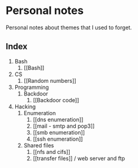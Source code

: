 # Personal notes
Personal notes about themes that I used to forget.

## Index
1. Bash 
	1.  [[Bash]]
2. CS 
	1. [[Random numbers]]
3. Programming
	1. Backdoor
		1. [[Backdoor code]]
4. Hacking
	1. Enumeration
		1. [[dns enumeration]]
		2. [[mail - smtp and pop3]]
		3. [[smb enumeration]]
		4. [[ssh enumeration]]
	2. Shared files
		1. [[nfs and cifs]]
		2. [[transfer files]] / web server and ftp